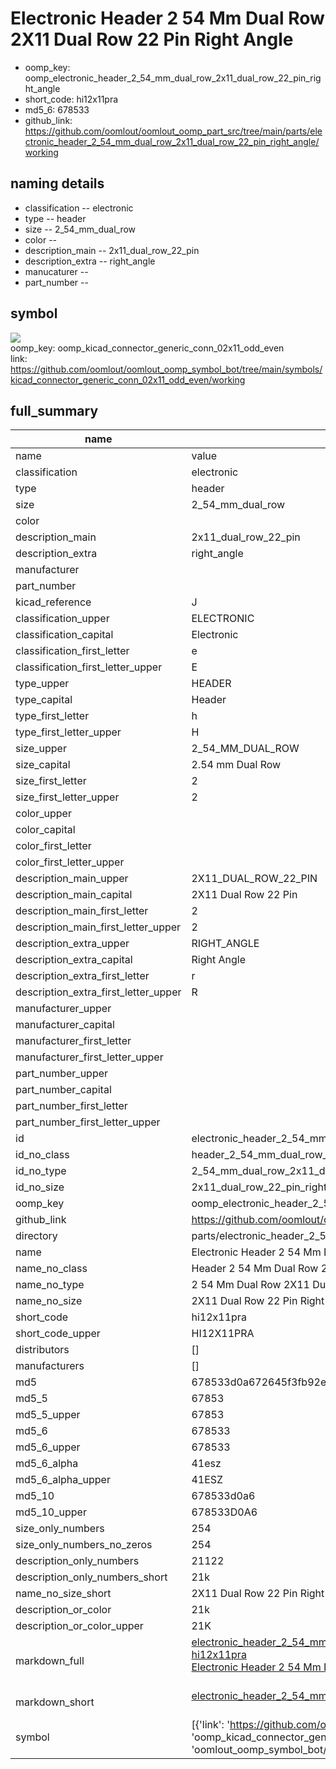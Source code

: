 # Electronic Header 2 54 Mm Dual Row 2X11 Dual Row 22 Pin Right Angle

  
* oomp_key: oomp_electronic_header_2_54_mm_dual_row_2x11_dual_row_22_pin_right_angle 
* short_code: hi12x11pra
* md5_6: 678533  
* github_link: https://github.com/oomlout/oomlout_oomp_part_src/tree/main/parts/electronic_header_2_54_mm_dual_row_2x11_dual_row_22_pin_right_angle/working  
## naming details
* classification -- electronic
* type -- header
* size -- 2_54_mm_dual_row
* color -- 
* description_main -- 2x11_dual_row_22_pin
* description_extra -- right_angle
* manucaturer -- 
* part_number -- 



## symbol

![](symbol/{index}/working/working_600.png)  
oomp_key: oomp_kicad_connector_generic_conn_02x11_odd_even  
link: https://github.com/oomlout/oomlout_oomp_symbol_bot/tree/main/symbols/kicad_connector_generic_conn_02x11_odd_even/working  


## full_summary
| name | value | 
| --- | --- | 
| name | value | 
| classification | electronic | 
| type | header | 
| size | 2_54_mm_dual_row | 
| color |  | 
| description_main | 2x11_dual_row_22_pin | 
| description_extra | right_angle | 
| manufacturer |  | 
| part_number |  | 
| kicad_reference | J | 
| classification_upper | ELECTRONIC | 
| classification_capital | Electronic | 
| classification_first_letter | e | 
| classification_first_letter_upper | E | 
| type_upper | HEADER | 
| type_capital | Header | 
| type_first_letter | h | 
| type_first_letter_upper | H | 
| size_upper | 2_54_MM_DUAL_ROW | 
| size_capital | 2.54 mm Dual Row | 
| size_first_letter | 2 | 
| size_first_letter_upper | 2 | 
| color_upper |  | 
| color_capital |  | 
| color_first_letter |  | 
| color_first_letter_upper |  | 
| description_main_upper | 2X11_DUAL_ROW_22_PIN | 
| description_main_capital | 2X11 Dual Row 22 Pin | 
| description_main_first_letter | 2 | 
| description_main_first_letter_upper | 2 | 
| description_extra_upper | RIGHT_ANGLE | 
| description_extra_capital | Right Angle | 
| description_extra_first_letter | r | 
| description_extra_first_letter_upper | R | 
| manufacturer_upper |  | 
| manufacturer_capital |  | 
| manufacturer_first_letter |  | 
| manufacturer_first_letter_upper |  | 
| part_number_upper |  | 
| part_number_capital |  | 
| part_number_first_letter |  | 
| part_number_first_letter_upper |  | 
| id | electronic_header_2_54_mm_dual_row_2x11_dual_row_22_pin_right_angle | 
| id_no_class | header_2_54_mm_dual_row_2x11_dual_row_22_pin_right_angle | 
| id_no_type | 2_54_mm_dual_row_2x11_dual_row_22_pin_right_angle | 
| id_no_size | 2x11_dual_row_22_pin_right_angle | 
| oomp_key | oomp_electronic_header_2_54_mm_dual_row_2x11_dual_row_22_pin_right_angle | 
| github_link | https://github.com/oomlout/oomlout_oomp_part_src/tree/main/parts/electronic_header_2_54_mm_dual_row_2x11_dual_row_22_pin_right_angle/working | 
| directory | parts/electronic_header_2_54_mm_dual_row_2x11_dual_row_22_pin_right_angle | 
| name | Electronic Header 2 54 Mm Dual Row 2X11 Dual Row 22 Pin Right Angle | 
| name_no_class | Header 2 54 Mm Dual Row 2X11 Dual Row 22 Pin Right Angle | 
| name_no_type | 2 54 Mm Dual Row 2X11 Dual Row 22 Pin Right Angle | 
| name_no_size | 2X11 Dual Row 22 Pin Right Angle | 
| short_code | hi12x11pra | 
| short_code_upper | HI12X11PRA | 
| distributors | [] | 
| manufacturers | [] | 
| md5 | 678533d0a672645f3fb92e266874230f | 
| md5_5 | 67853 | 
| md5_5_upper | 67853 | 
| md5_6 | 678533 | 
| md5_6_upper | 678533 | 
| md5_6_alpha | 41esz | 
| md5_6_alpha_upper | 41ESZ | 
| md5_10 | 678533d0a6 | 
| md5_10_upper | 678533D0A6 | 
| size_only_numbers | 254 | 
| size_only_numbers_no_zeros | 254 | 
| description_only_numbers | 21122 | 
| description_only_numbers_short | 21k | 
| name_no_size_short | 2X11 Dual Row 22 Pin Right Angle | 
| description_or_color | 21k | 
| description_or_color_upper | 21K | 
| markdown_full | [electronic_header_2_54_mm_dual_row_2x11_dual_row_22_pin_right_angle](https://github.com/oomlout/oomlout_oomp_part_src/tree/main/parts/electronic_header_2_54_mm_dual_row_2x11_dual_row_22_pin_right_angle/working)<br>[hi12x11pra](https://github.com/oomlout/oomlout_oomp_part_src/tree/main/parts/electronic_header_2_54_mm_dual_row_2x11_dual_row_22_pin_right_angle/working)<br>[Electronic Header 2 54 Mm Dual Row 2X11 Dual Row 22 Pin Right Angle](https://github.com/oomlout/oomlout_oomp_part_src/tree/main/parts/electronic_header_2_54_mm_dual_row_2x11_dual_row_22_pin_right_angle/working)<br><br> | 
| markdown_short | [electronic_header_2_54_mm_dual_row_2x11_dual_row_22_pin_right_angle](https://github.com/oomlout/oomlout_oomp_part_src/tree/main/parts/electronic_header_2_54_mm_dual_row_2x11_dual_row_22_pin_right_angle/working)<br><br> | 
| symbol | [{'link': 'https://github.com/oomlout/oomlout_oomp_symbol_bot/tree/main/symbols/kicad_connector_generic_conn_02x11_odd_even', 'oomp_key': 'oomp_kicad_connector_generic_conn_02x11_odd_even', 'directory': 'oomlout_oomp_symbol_bot/symbols/kicad_connector_generic_conn_02x11_odd_even//working/working.kicad_sym', 'index': 0}] | 
